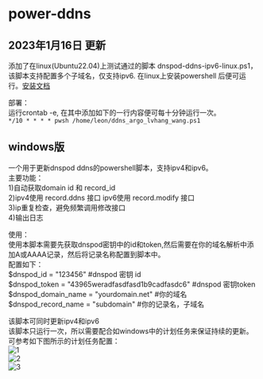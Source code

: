 # power-ddns

## 2023年1月16日 更新

添加了在linux(Ubuntu22.04)上测试通过的脚本 dnspod-ddns-ipv6-linux.ps1， 该脚本支持配置多个子域名，仅支持ipv6. 在linux上安装powershell 后便可运行。[安装文档](https://learn.microsoft.com/zh-cn/powershell/scripting/install/install-ubuntu?view=powershell-7.2)

部署：  
运行crontab -e, 在其中添加如下的一行内容便可每十分钟运行一次。  
`*/10 * * * * pwsh /home/leon/ddns_argo_lvhang_wang.ps1`

## windows版
一个用于更新dnspod ddns的powershell脚本，支持ipv4和ipv6。  
主要功能：  
1)自动获取domain id 和 record_id  
2)ipv4使用 record.ddns 接口 ipv6使用 record.modify 接口  
3)ip重复检查，避免频繁调用修改接口  
4)输出日志  

使用：  
使用本脚本需要先获取dnspod密钥中的id和token,然后需要在你的域名解析中添加A或AAAA记录，然后将记录名称配置到脚本中。  
配置如下：  
$dnspod_id = "123456" #dnspod 密钥 id  
$dnspod_token = "43965weradfasdfasd1b9cadfasdc6" #dnspod 密钥token  
$dnspod_domain_name = "yourdomain.net" #你的域名  
$dnspod_record_name = "subdomain" #你的记录名，子域名  

该脚本可同时更新ipv4和ipv6  
该脚本只运行一次，所以需要配合如windows中的计划任务来保证持续的更新。  
可参考如下图所示的计划任务配置：  
![1](https://user-images.githubusercontent.com/936437/118104821-36640b00-b40e-11eb-8fd6-1144fdf1fd47.png)  
![2](https://user-images.githubusercontent.com/936437/118104830-395efb80-b40e-11eb-9764-1e56e591e295.png)  
![3](https://user-images.githubusercontent.com/936437/118104835-3b28bf00-b40e-11eb-9465-250546129c2a.png)  
